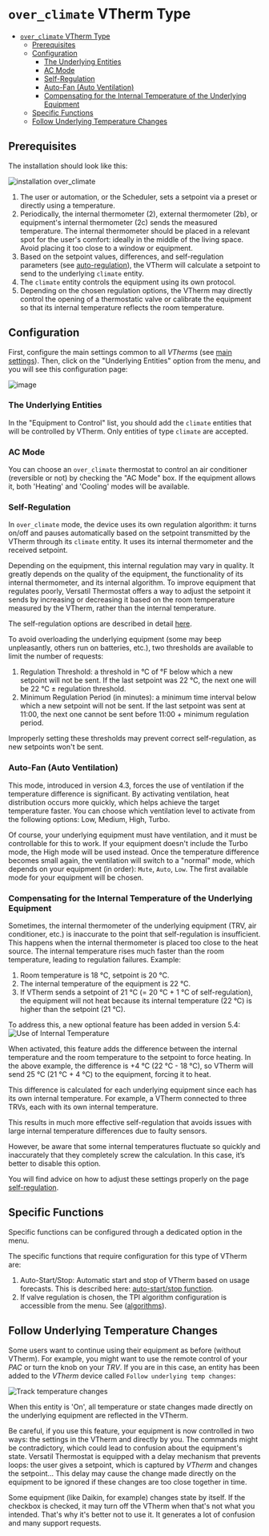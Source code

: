 # `over_climate` VTherm Type 

- [`over_climate` VTherm Type ](#over_climate-type-thermostat)
  - [Prerequisites](#prerequisites)
  - [Configuration](#configuration)
    - [The Underlying Entities](#the-underlying-entities)
    - [AC Mode](#ac-mode)
    - [Self-Regulation](#self-regulation)
    - [Auto-Fan (Auto Ventilation)](#auto-fan-auto-ventilation)
    - [Compensating for the Internal Temperature of the Underlying Equipment](#compensating-for-the-internal-temperature-of-the-underlying-equipment)
  - [Specific Functions](#specific-functions)
  - [Follow Underlying Temperature Changes](#follow-underlying-temperature-changes)

## Prerequisites

The installation should look like this:

![installation `over_climate`](images/over-climate-schema.png)

1. The user or automation, or the Scheduler, sets a setpoint via a preset or directly using a temperature.
2. Periodically, the internal thermometer (2), external thermometer (2b), or equipment's internal thermometer (2c) sends the measured temperature. The internal thermometer should be placed in a relevant spot for the user's comfort: ideally in the middle of the living space. Avoid placing it too close to a window or equipment.
3. Based on the setpoint values, differences, and self-regulation parameters (see [auto-regulation](self-regulation.md)), the VTherm will calculate a setpoint to send to the underlying `climate` entity.
4. The `climate` entity controls the equipment using its own protocol.
5. Depending on the chosen regulation options, the VTherm may directly control the opening of a thermostatic valve or calibrate the equipment so that its internal temperature reflects the room temperature.

## Configuration

First, configure the main settings common to all _VTherms_ (see [main settings](base-attributes.md)).
Then, click on the "Underlying Entities" option from the menu, and you will see this configuration page:

![image](images/config-linked-entity2.png)

### The Underlying Entities
In the "Equipment to Control" list, you should add the `climate` entities that will be controlled by VTherm. Only entities of type `climate` are accepted.

### AC Mode

You can choose an `over_climate` thermostat to control an air conditioner (reversible or not) by checking the "AC Mode" box. If the equipment allows it, both 'Heating' and 'Cooling' modes will be available.

### Self-Regulation

In `over_climate` mode, the device uses its own regulation algorithm: it turns on/off and pauses automatically based on the setpoint transmitted by the VTherm through its `climate` entity. It uses its internal thermometer and the received setpoint.

Depending on the equipment, this internal regulation may vary in quality. It greatly depends on the quality of the equipment, the functionality of its internal thermometer, and its internal algorithm. To improve equipment that regulates poorly, Versatil Thermostat offers a way to adjust the setpoint it sends by increasing or decreasing it based on the room temperature measured by the VTherm, rather than the internal temperature.

The self-regulation options are described in detail [here](self-regulation.md).

To avoid overloading the underlying equipment (some may beep unpleasantly, others run on batteries, etc.), two thresholds are available to limit the number of requests:
1. Regulation Threshold: a threshold in °C of °F below which a new setpoint will not be sent. If the last setpoint was 22 °C, the next one will be 22 °C ± regulation threshold.
2. Minimum Regulation Period (in minutes): a minimum time interval below which a new setpoint will not be sent. If the last setpoint was sent at 11:00, the next one cannot be sent before 11:00 + minimum regulation period.

Improperly setting these thresholds may prevent correct self-regulation, as new setpoints won't be sent.

### Auto-Fan (Auto Ventilation)

This mode, introduced in version 4.3, forces the use of ventilation if the temperature difference is significant. By activating ventilation, heat distribution occurs more quickly, which helps achieve the target temperature faster.
You can choose which ventilation level to activate from the following options: Low, Medium, High, Turbo.

Of course, your underlying equipment must have ventilation, and it must be controllable for this to work. If your equipment doesn't include the Turbo mode, the High mode will be used instead. Once the temperature difference becomes small again, the ventilation will switch to a "normal" mode, which depends on your equipment (in order): `Mute`, `Auto`, `Low`. The first available mode for your equipment will be chosen.

### Compensating for the Internal Temperature of the Underlying Equipment

Sometimes, the internal thermometer of the underlying equipment (TRV, air conditioner, etc.) is inaccurate to the point that self-regulation is insufficient. This happens when the internal thermometer is placed too close to the heat source. The internal temperature rises much faster than the room temperature, leading to regulation failures.
Example:
1. Room temperature is 18 °C, setpoint is 20 °C.
2. The internal temperature of the equipment is 22 °C.
3. If VTherm sends a setpoint of 21 °C (= 20 °C + 1 °C of self-regulation), the equipment will not heat because its internal temperature (22 °C) is higher than the setpoint (21 °C).

To address this, a new optional feature has been added in version 5.4: ![Use of Internal Temperature](images/config-use-internal-temp.png)

When activated, this feature adds the difference between the internal temperature and the room temperature to the setpoint to force heating.
In the above example, the difference is +4 °C (22 °C - 18 °C), so VTherm will send 25 °C (21 °C + 4 °C) to the equipment, forcing it to heat.

This difference is calculated for each underlying equipment since each has its own internal temperature. For example, a VTherm connected to three TRVs, each with its own internal temperature.

This results in much more effective self-regulation that avoids issues with large internal temperature differences due to faulty sensors.

However, be aware that some internal temperatures fluctuate so quickly and inaccurately that they completely screw the calculation. In this case, it’s better to disable this option.

You will find advice on how to adjust these settings properly on the page [self-regulation](self-regulation.md).

## Specific Functions

Specific functions can be configured through a dedicated option in the menu.

The specific functions that require configuration for this type of VTherm are:
1. Auto-Start/Stop: Automatic start and stop of VTherm based on usage forecasts. This is described here: [auto-start/stop function](feature-auto-start-stop.md).
2. If valve regulation is chosen, the TPI algorithm configuration is accessible from the menu. See ([algorithms](algorithms.md)).

## Follow Underlying Temperature Changes

Some users want to continue using their equipment as before (without VTherm). For example, you might want to use the remote control of your _PAC_ or turn the knob on your _TRV_.
If you are in this case, an entity has been added to the _VTherm_ device called `Follow underlying temp changes`:

![Track temperature changes](images/entity-follow-under-temp-change.png)

When this entity is 'On', all temperature or state changes made directly on the underlying equipment are reflected in the VTherm.

Be careful, if you use this feature, your equipment is now controlled in two ways: the settings in the VTherm and directly by you. The commands might be contradictory, which could lead to confusion about the equipment's state. Versatil Thermostat is equipped with a delay mechanism that prevents loops: the user gives a setpoint, which is captured by _VTherm_ and changes the setpoint… This delay may cause the change made directly on the equipment to be ignored if these changes are too close together in time.

Some equipment (like Daikin, for example) changes state by itself. If the checkbox is checked, it may turn off the VTherm when that's not what you intended.
That's why it's better not to use it. It generates a lot of confusion and many support requests.
